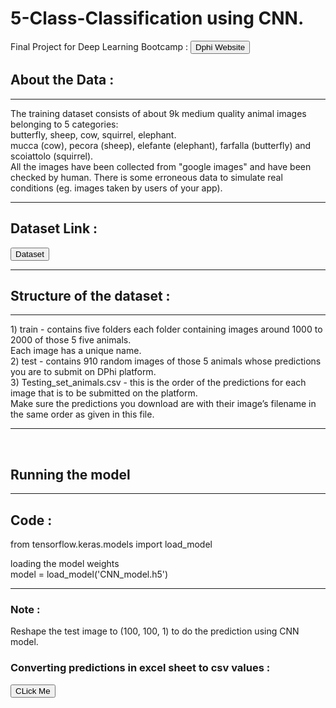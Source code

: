 # 5-Class-Classification using CNN.
Final Project for Deep Learning Bootcamp :  <a href = "https://www.dphi.tech" > <button> Dphi Website </button> </a>
<h2>About the Data : </h2>
<hr>
The training dataset consists of about 9k medium quality animal images belonging to 5 categories: <br>
butterfly, sheep, cow, squirrel, elephant. <br>
mucca (cow), pecora (sheep), elefante (elephant), farfalla (butterfly) and scoiattolo (squirrel). <br>
All the images have been collected from "google images" and have been checked by human. There is some erroneous data to simulate real conditions (eg. images taken by users of your app).
<hr>
<h2>Dataset Link : </h2> <a href = "https://drive.google.com/file/d/176E-pLhoxTgWsJ3MeoJQV_GXczIA6g8D/view?usp=sharing"> <button> Dataset </button> </a>
<hr>
<h2>Structure of the dataset : </h2>
<hr>
1) train - contains five folders each folder containing images around 1000 to 2000 of those 5 five animals. <br>
   Each image has a unique name. <br>
2) test - contains 910 random images of those 5 animals whose predictions you are to submit on DPhi platform. <br>
3) Testing_set_animals.csv - this is the order of the predictions for each image that is to be submitted on the platform. <br>
    Make sure the predictions you download are with their image’s filename in the same order as given in this file. <br>
<hr>
<br>
<h2> Running the model </h2>
<hr>
<h2> Code : </h2> 
   from tensorflow.keras.models import load_model <br>

loading the model weights <br>
   model = load_model('CNN_model.h5') <br>

<hr>
<h3> Note : </h3>
   Reshape the test image to (100, 100, 1) to do the prediction using CNN model.
<br>
<h3> Converting predictions in excel sheet to csv values : </h3> <a href = "https://commaquote.azurewebsites.net/"><button>CLick Me </button> </a>



 
